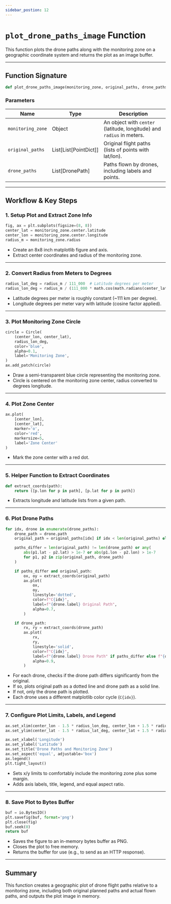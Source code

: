 ```yaml
---
sidebar_postion: 12
---
```


# `plot_drone_paths_image` Function

This function plots the drone paths along with the monitoring zone on a geographic coordinate system and returns the plot as an image buffer.

---

## Function Signature

```python
def plot_drone_paths_image(monitoring_zone, original_paths, drone_paths):
```

### Parameters

| Name              | Type                      | Description                                                           |
| ----------------- | ------------------------- | --------------------------------------------------------------------- |
| `monitoring_zone` | Object                    | An object with `center` (latitude, longitude) and `radius` in meters. |
| `original_paths`  | List\[List\[PointDict\]\] | Original flight paths (lists of points with lat/lon).                 |
| `drone_paths`     | List\[DronePath\]         | Paths flown by drones, including labels and points.                   |

---

## Workflow & Key Steps

### 1\. **Setup Plot and Extract Zone Info**

```python
fig, ax = plt.subplots(figsize=(8, 8))
center_lat = monitoring_zone.center.latitude
center_lon = monitoring_zone.center.longitude
radius_m = monitoring_zone.radius
```

- Create an 8x8 inch matplotlib figure and axis.
- Extract center coordinates and radius of the monitoring zone.

---

### 2\. **Convert Radius from Meters to Degrees**

```python
radius_lat_deg = radius_m / 111_000  # Latitude degrees per meter
radius_lon_deg = radius_m / (111_000 * math.cos(math.radians(center_lat)))  # Longitude degrees per meter (corrected for latitude)
```

- Latitude degrees per meter is roughly constant (~111 km per degree).
- Longitude degrees per meter vary with latitude (cosine factor applied).

---

### 3\. **Plot Monitoring Zone Circle**

```python
circle = Circle(
    (center_lon, center_lat),
    radius_lon_deg,
    color='blue',
    alpha=0.1,
    label='Monitoring Zone',
)
ax.add_patch(circle)
```

- Draw a semi-transparent blue circle representing the monitoring zone.
- Circle is centered on the monitoring zone center, radius converted to degrees longitude.

---

### 4\. **Plot Zone Center**

```python
ax.plot(
    [center_lon],
    [center_lat],
    marker='o',
    color='red',
    markersize=5,
    label='Zone Center'
)
```

- Mark the zone center with a red dot.

---

### 5\. **Helper Function to Extract Coordinates**

```python
def extract_coords(path):
    return ([p.lon for p in path], [p.lat for p in path])
```

- Extracts longitude and latitude lists from a given path.

---

### 6\. **Plot Drone Paths**

```python
for idx, drone in enumerate(drone_paths):
    drone_path = drone.path
    original_path = original_paths[idx] if idx < len(original_paths) else []

    paths_differ = len(original_path) != len(drone_path) or any(
        abs(p1.lat - p2.lat) > 1e-7 or abs(p1.lon - p2.lon) > 1e-7
        for p1, p2 in zip(original_path, drone_path)
    )

    if paths_differ and original_path:
        ox, oy = extract_coords(original_path)
        ax.plot(
            ox,
            oy,
            linestyle='dotted',
            color=f"C{idx}",
            label=f"{drone.label} Original Path",
            alpha=0.7,
        )

    if drone_path:
        rx, ry = extract_coords(drone_path)
        ax.plot(
            rx,
            ry,
            linestyle='solid',
            color=f"C{idx}",
            label=f"{drone.label} Drone Path" if paths_differ else f"{drone.label} Path",
            alpha=0.9,
        )
```

- For each drone, checks if the drone path differs significantly from the original.
- If so, plots original path as a dotted line and drone path as a solid line.
- If not, only the drone path is plotted.
- Each drone uses a different matplotlib color cycle (`C{idx}`).

---

### 7\. **Configure Plot Limits, Labels, and Legend**

```python
ax.set_xlim(center_lon - 1.5 * radius_lon_deg, center_lon + 1.5 * radius_lon_deg)
ax.set_ylim(center_lat - 1.5 * radius_lat_deg, center_lat + 1.5 * radius_lat_deg)

ax.set_xlabel('Longitude')
ax.set_ylabel('Latitude')
ax.set_title('Drone Paths and Monitoring Zone')
ax.set_aspect('equal', adjustable='box')
ax.legend()
plt.tight_layout()
```

- Sets x/y limits to comfortably include the monitoring zone plus some margin.
- Adds axis labels, title, legend, and equal aspect ratio.

---

### 8\. **Save Plot to Bytes Buffer**

```python
buf = io.BytesIO()
plt.savefig(buf, format='png')
plt.close(fig)
buf.seek(0)
return buf
```

- Saves the figure to an in-memory bytes buffer as PNG.
- Closes the plot to free memory.
- Returns the buffer for use (e.g., to send as an HTTP response).

---

## Summary

This function creates a geographic plot of drone flight paths relative to a monitoring zone, including both original planned paths and actual flown paths, and outputs the plot image in memory.
